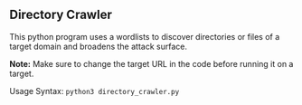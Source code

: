 ## Directory Crawler

This python program uses a wordlists to discover directories or files of a target domain and broadens the attack surface.

<strong>Note:</strong> Make sure to change the target URL in the code before running it on a target.

Usage Syntax: ````python3 directory_crawler.py````
